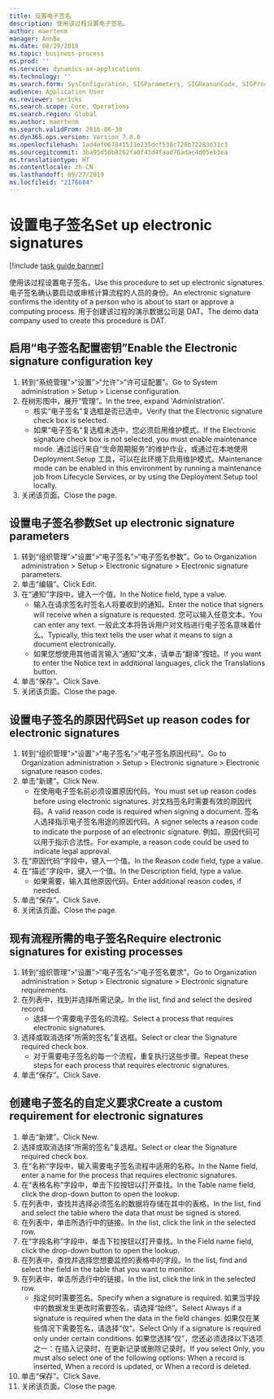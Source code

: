 ```yaml
---
title: 设置电子签名
description: 使用该过程设置电子签名。
author: maertenm
manager: AnnBe
ms.date: 08/29/2018
ms.topic: business-process
ms.prod: ''
ms.service: dynamics-ax-applications
ms.technology: ''
ms.search.form: SysConfiguration, SIGParameters, SIGReasonCode, SIGProcSetup
audience: Application User
ms.reviewer: sericks
ms.search.scope: Core, Operations
ms.search.region: Global
ms.author: maertenm
ms.search.validFrom: 2016-06-30
ms.dyn365.ops.version: Version 7.0.0
ms.openlocfilehash: 1ad4ef067841511e235dcf538c720b72283d31c3
ms.sourcegitcommit: 3ba95d50b8262fa0f43d4faad76adac4d05eb3ea
ms.translationtype: HT
ms.contentlocale: zh-CN
ms.lasthandoff: 09/27/2019
ms.locfileid: "2176684"
---
```

# <a name="set-up-electronic-signatures"></a><span data-ttu-id="aed1e-103">设置电子签名</span><span class="sxs-lookup"><span data-stu-id="aed1e-103">Set up electronic signatures</span></span>

[!include [task guide banner](../../includes/task-guide-banner.md)]

<span data-ttu-id="aed1e-104">使用该过程设置电子签名。</span><span class="sxs-lookup"><span data-stu-id="aed1e-104">Use this procedure to set up electronic signatures.</span></span> <span data-ttu-id="aed1e-105">电子签名确认要启动或审核计算流程的人员的身份。</span><span class="sxs-lookup"><span data-stu-id="aed1e-105">An electronic signature confirms the identity of a person who is about to start or approve a computing process.</span></span> <span data-ttu-id="aed1e-106">用于创建该过程的演示数据公司是 DAT。</span><span class="sxs-lookup"><span data-stu-id="aed1e-106">The demo data company used to create this procedure is DAT.</span></span>


## <a name="enable-the-electronic-signature-configuration-key"></a><span data-ttu-id="aed1e-107">启用“电子签名配置密钥”</span><span class="sxs-lookup"><span data-stu-id="aed1e-107">Enable the Electronic signature configuration key</span></span>
1. <span data-ttu-id="aed1e-108">转到“系统管理”>“设置”>“允许”>“许可证配置”。</span><span class="sxs-lookup"><span data-stu-id="aed1e-108">Go to System administration > Setup > License configuration.</span></span>
2. <span data-ttu-id="aed1e-109">在树形图中，展开“管理”。</span><span class="sxs-lookup"><span data-stu-id="aed1e-109">In the tree, expand 'Administration'.</span></span>
    * <span data-ttu-id="aed1e-110">核实“电子签名”复选框是否已选中。</span><span class="sxs-lookup"><span data-stu-id="aed1e-110">Verify that the Electronic signature check box is selected.</span></span>  
    * <span data-ttu-id="aed1e-111">如果“电子签名”复选框未选中，您必须启用维护模式。</span><span class="sxs-lookup"><span data-stu-id="aed1e-111">If the Electronic signature check box is not selected, you must enable maintenance mode.</span></span> <span data-ttu-id="aed1e-112">通过运行来自“生命周期服务”的维护作业，或通过在本地使用 Deployment.Setup 工具，可以在此环境下启用维护模式。</span><span class="sxs-lookup"><span data-stu-id="aed1e-112">Maintenance mode can be enabled in this environment by running a maintenance job from Lifecycle Services, or by using the Deployment.Setup tool locally.</span></span>  
3. <span data-ttu-id="aed1e-113">关闭该页面。</span><span class="sxs-lookup"><span data-stu-id="aed1e-113">Close the page.</span></span>

## <a name="set-up-electronic-signature-parameters"></a><span data-ttu-id="aed1e-114">设置电子签名参数</span><span class="sxs-lookup"><span data-stu-id="aed1e-114">Set up electronic signature parameters</span></span>
1. <span data-ttu-id="aed1e-115">转到“组织管理”>“设置”>“电子签名”>“电子签名参数”。</span><span class="sxs-lookup"><span data-stu-id="aed1e-115">Go to Organization administration > Setup > Electronic signature > Electronic signature parameters.</span></span>
2. <span data-ttu-id="aed1e-116">单击“编辑”。</span><span class="sxs-lookup"><span data-stu-id="aed1e-116">Click Edit.</span></span>
3. <span data-ttu-id="aed1e-117">在“通知”字段中，键入一个值。</span><span class="sxs-lookup"><span data-stu-id="aed1e-117">In the Notice field, type a value.</span></span>
    * <span data-ttu-id="aed1e-118">输入在请求签名时签名人将要收到的通知。</span><span class="sxs-lookup"><span data-stu-id="aed1e-118">Enter the notice that signers will receive when a signature is requested.</span></span> <span data-ttu-id="aed1e-119">您可以输入任意文本。</span><span class="sxs-lookup"><span data-stu-id="aed1e-119">You can enter any text.</span></span> <span data-ttu-id="aed1e-120">一般此文本将告诉用户对文档进行电子签名意味着什么。</span><span class="sxs-lookup"><span data-stu-id="aed1e-120">Typically, this text tells the user what it means to sign a document electronically.</span></span>  
    * <span data-ttu-id="aed1e-121">如果您想使用其他语言输入“通知”文本，请单击“翻译”按钮。</span><span class="sxs-lookup"><span data-stu-id="aed1e-121">If you want to enter the Notice text in additional languages, click the Translations button.</span></span>  
4. <span data-ttu-id="aed1e-122">单击“保存”。</span><span class="sxs-lookup"><span data-stu-id="aed1e-122">Click Save.</span></span>
5. <span data-ttu-id="aed1e-123">关闭该页面。</span><span class="sxs-lookup"><span data-stu-id="aed1e-123">Close the page.</span></span>

## <a name="set-up-reason-codes-for-electronic-signatures"></a><span data-ttu-id="aed1e-124">设置电子签名的原因代码</span><span class="sxs-lookup"><span data-stu-id="aed1e-124">Set up reason codes for electronic signatures</span></span>
1. <span data-ttu-id="aed1e-125">转到“组织管理”>“设置”>“电子签名”>“电子签名原因代码”。</span><span class="sxs-lookup"><span data-stu-id="aed1e-125">Go to Organization administration > Setup > Electronic signature > Electronic signature reason codes.</span></span>
2. <span data-ttu-id="aed1e-126">单击“新建”。</span><span class="sxs-lookup"><span data-stu-id="aed1e-126">Click New.</span></span>
    * <span data-ttu-id="aed1e-127">在使用电子签名前必须设置原因代码。</span><span class="sxs-lookup"><span data-stu-id="aed1e-127">You must set up reason codes before using electronic signatures.</span></span> <span data-ttu-id="aed1e-128">对文档签名时需要有效的原因代码。</span><span class="sxs-lookup"><span data-stu-id="aed1e-128">A valid reason code is required when signing a document.</span></span>     <span data-ttu-id="aed1e-129">签名人选择指示电子签名用途的原因代码。</span><span class="sxs-lookup"><span data-stu-id="aed1e-129">A signer selects a reason code to indicate the purpose of an electronic signature.</span></span> <span data-ttu-id="aed1e-130">例如，原因代码可以用于指示合法性。</span><span class="sxs-lookup"><span data-stu-id="aed1e-130">For example, a reason code could be used to indicate legal approval.</span></span>  
3. <span data-ttu-id="aed1e-131">在“原因代码”字段中，键入一个值。</span><span class="sxs-lookup"><span data-stu-id="aed1e-131">In the Reason code field, type a value.</span></span>
4. <span data-ttu-id="aed1e-132">在“描述”字段中，键入一个值。</span><span class="sxs-lookup"><span data-stu-id="aed1e-132">In the Description field, type a value.</span></span>
    * <span data-ttu-id="aed1e-133">如果需要，输入其他原因代码。</span><span class="sxs-lookup"><span data-stu-id="aed1e-133">Enter additional reason codes, if needed.</span></span>  
5. <span data-ttu-id="aed1e-134">单击“保存”。</span><span class="sxs-lookup"><span data-stu-id="aed1e-134">Click Save.</span></span>
6. <span data-ttu-id="aed1e-135">关闭该页面。</span><span class="sxs-lookup"><span data-stu-id="aed1e-135">Close the page.</span></span>

## <a name="require-electronic-signatures-for-existing-processes"></a><span data-ttu-id="aed1e-136">现有流程所需的电子签名</span><span class="sxs-lookup"><span data-stu-id="aed1e-136">Require electronic signatures for existing processes</span></span>
1. <span data-ttu-id="aed1e-137">转到“组织管理”>“设置”>“电子签名”>“电子签名要求”。</span><span class="sxs-lookup"><span data-stu-id="aed1e-137">Go to Organization administration > Setup > Electronic signature > Electronic signature requirements.</span></span>
2. <span data-ttu-id="aed1e-138">在列表中，找到并选择所需记录。</span><span class="sxs-lookup"><span data-stu-id="aed1e-138">In the list, find and select the desired record.</span></span>
    * <span data-ttu-id="aed1e-139">选择一个需要电子签名的流程。</span><span class="sxs-lookup"><span data-stu-id="aed1e-139">Select a process that requires electronic signatures.</span></span>  
3. <span data-ttu-id="aed1e-140">选择或取消选择“所需的签名”复选框。</span><span class="sxs-lookup"><span data-stu-id="aed1e-140">Select or clear the Signature required check box.</span></span>
    * <span data-ttu-id="aed1e-141">对于需要电子签名的每一个流程，重复执行这些步骤。</span><span class="sxs-lookup"><span data-stu-id="aed1e-141">Repeat these steps for each process that requires electronic signatures.</span></span>  
4. <span data-ttu-id="aed1e-142">单击“保存”。</span><span class="sxs-lookup"><span data-stu-id="aed1e-142">Click Save.</span></span>

## <a name="create-a-custom-requirement-for-electronic-signatures"></a><span data-ttu-id="aed1e-143">创建电子签名的自定义要求</span><span class="sxs-lookup"><span data-stu-id="aed1e-143">Create a custom requirement for electronic signatures</span></span>
1. <span data-ttu-id="aed1e-144">单击“新建”。</span><span class="sxs-lookup"><span data-stu-id="aed1e-144">Click New.</span></span>
2. <span data-ttu-id="aed1e-145">选择或取消选择“所需的签名”复选框。</span><span class="sxs-lookup"><span data-stu-id="aed1e-145">Select or clear the Signature required check box.</span></span>
3. <span data-ttu-id="aed1e-146">在“名称”字段中，输入需要电子签名流程中适用的名称。</span><span class="sxs-lookup"><span data-stu-id="aed1e-146">In the Name field, enter a name for the process that requires electronic signatures.</span></span>
4. <span data-ttu-id="aed1e-147">在“表格名称”字段中，单击下拉按钮以打开查找。</span><span class="sxs-lookup"><span data-stu-id="aed1e-147">In the Table name field, click the drop-down button to open the lookup.</span></span>
5. <span data-ttu-id="aed1e-148">在列表中，查找并选择必须签名的数据将存储在其中的表格。</span><span class="sxs-lookup"><span data-stu-id="aed1e-148">In the list, find and select the table where the data that must be signed is stored.</span></span>
6. <span data-ttu-id="aed1e-149">在列表中，单击所选行中的链接。</span><span class="sxs-lookup"><span data-stu-id="aed1e-149">In the list, click the link in the selected row.</span></span>
7. <span data-ttu-id="aed1e-150">在“字段名称”字段中，单击下拉按钮以打开查找。</span><span class="sxs-lookup"><span data-stu-id="aed1e-150">In the Field name field, click the drop-down button to open the lookup.</span></span>
8. <span data-ttu-id="aed1e-151">在列表中，查找并选择您想要监控的表格中的字段。</span><span class="sxs-lookup"><span data-stu-id="aed1e-151">In the list, find and select the field in the table that you want to monitor.</span></span>
9. <span data-ttu-id="aed1e-152">在列表中，单击所选行中的链接。</span><span class="sxs-lookup"><span data-stu-id="aed1e-152">In the list, click the link in the selected row.</span></span>
    * <span data-ttu-id="aed1e-153">指定何时需要签名。</span><span class="sxs-lookup"><span data-stu-id="aed1e-153">Specify when a signature is required.</span></span>     <span data-ttu-id="aed1e-154">如果当字段中的数据发生更改时需要签名，请选择“始终”。</span><span class="sxs-lookup"><span data-stu-id="aed1e-154">Select Always if a signature is required when the data in the field changes.</span></span>     <span data-ttu-id="aed1e-155">如果仅在某些情况下需要签名，请选择“仅”。</span><span class="sxs-lookup"><span data-stu-id="aed1e-155">Select Only if a signature is required only under certain conditions.</span></span> <span data-ttu-id="aed1e-156">如果您选择“仅”，您还必须选择以下选项之一：在插入记录时，在更新记录或删除记录时。</span><span class="sxs-lookup"><span data-stu-id="aed1e-156">If you select Only, you must also select one of the following options: When a record is inserted, When a record is updated, or When a record is deleted.</span></span>  
10. <span data-ttu-id="aed1e-157">单击“保存”。</span><span class="sxs-lookup"><span data-stu-id="aed1e-157">Click Save.</span></span>
11. <span data-ttu-id="aed1e-158">关闭该页面。</span><span class="sxs-lookup"><span data-stu-id="aed1e-158">Close the page.</span></span>


